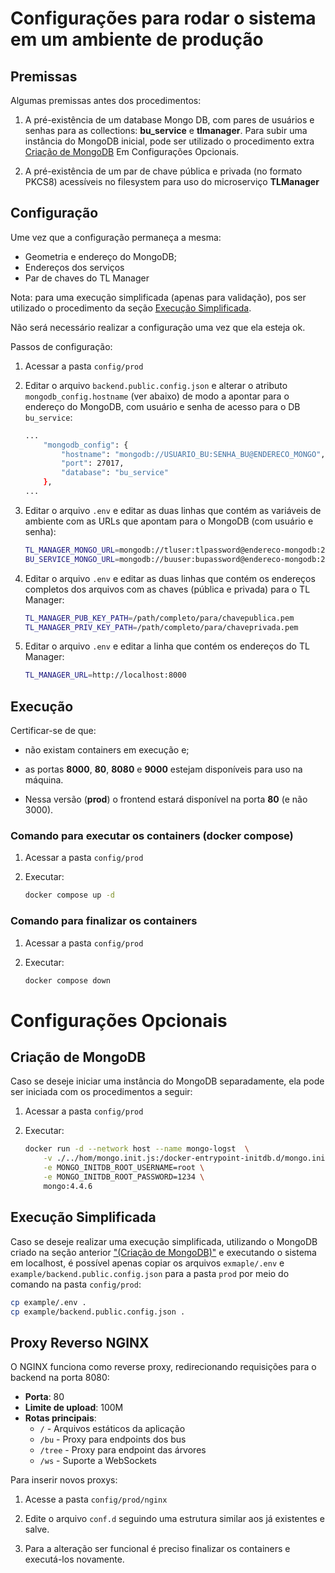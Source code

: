 # Configurações para rodar o sistema em um ambiente de produção

## Premissas

Algumas premissas antes dos procedimentos:

1) A pré-existência de um database Mongo DB, com pares de usuários e senhas para as collections: **bu_service** e **tlmanager**.
Para subir uma instância do MongoDB inicial, pode ser utilizado o procedimento extra [Criação de MongoDB](#criação-de-mongodb) Em Configurações Opcionais.

2) A pré-existência de um par de chave pública e privada (no formato PKCS8) acessíveis no filesystem para uso do microserviço **TLManager**


## Configuração

Ume vez que a configuração permaneça a mesma:
- Geometria e endereço do MongoDB;
- Endereços dos serviços
- Par de chaves do TL Manager

Nota: para uma execução simplificada (apenas para validação), pos ser utilizado o procedimento da seção [Execução Simplificada](#execução-simplificada).

Não será necessário realizar a configuração uma vez que ela esteja ok.

Passos de configuração:

1) Acessar a pasta ``config/prod``

2) Editar o arquivo ``backend.public.config.json`` e alterar o atributo ``mongodb_config.hostname`` (ver abaixo) de modo a apontar para o endereço do MongoDB, com usuário e senha de acesso para o DB ``bu_service``:

    ```bash
    ...
        "mongodb_config": {
            "hostname": "mongodb://USUARIO_BU:SENHA_BU@ENDERECO_MONGO",
            "port": 27017,
            "database": "bu_service"
        },
    ...
    ```

3) Editar o arquivo ``.env`` e editar as duas linhas que contém as variáveis de ambiente com as URLs que apontam para o MongoDB (com usuário e senha):

    ```bash
    TL_MANAGER_MONGO_URL=mongodb://tluser:tlpassword@endereco-mongodb:27017/tlmanager
    BU_SERVICE_MONGO_URL=mongodb://buuser:bupassword@endereco-mongodb:27017/bu_service
    ```

4) Editar o arquivo ``.env`` e editar as duas linhas que contém os endereços completos dos arquivos com as chaves (pública e privada) para o TL Manager:

    ```bash
    TL_MANAGER_PUB_KEY_PATH=/path/completo/para/chavepublica.pem
    TL_MANAGER_PRIV_KEY_PATH=/path/completo/para/chaveprivada.pem
    ```
5) Editar o arquivo ``.env`` e editar a linha que contém os endereços do TL Manager:

    ```bash
    TL_MANAGER_URL=http://localhost:8000
    ```

## Execução

Certificar-se de que:
- não existam containers em execução e; 
- as portas **8000**, **80**, **8080** e **9000** estejam disponíveis para uso na máquina.

- Nessa versão (**prod**) o frontend estará disponível na porta **80** (e não 3000).

### Comando para executar os containers (docker compose)

1) Acessar a pasta ``config/prod``

2) Executar:

    ```bash
    docker compose up -d
    ```


### Comando para finalizar os containers

1) Acessar a pasta ``config/prod``

2) Executar:

    ```bash
    docker compose down
    ```

# Configurações Opcionais

## Criação de MongoDB

Caso se deseje iniciar uma instância do MongoDB separadamente, ela pode ser iniciada com os procedimentos a seguir:

1) Acessar a pasta ``config/prod``

2) Executar:

    ```bash
    docker run -d --network host --name mongo-logst  \
        -v ./../hom/mongo.init.js:/docker-entrypoint-initdb.d/mongo.init.js \
        -e MONGO_INITDB_ROOT_USERNAME=root \
        -e MONGO_INITDB_ROOT_PASSWORD=1234 \
        mongo:4.4.6
    ```

## Execução Simplificada

Caso se deseje realizar uma execução simplificada, utilizando o MongoDB criado na seção anterior ["(Criação de MongoDB)"](#criação-de-mongodb) e executando o sistema em localhost, é possível apenas copiar os arquivos ``exmaple/.env`` e ``example/backend.public.config.json`` para a pasta ``prod`` por meio do comando na pasta ``config/prod``:

```bash
cp example/.env .
cp example/backend.public.config.json .
```

## Proxy Reverso NGINX

O NGINX funciona como reverse proxy, redirecionando requisições para o backend na porta 8080:

- **Porta**: 80
- **Limite de upload**: 100M
- **Rotas principais**:
  - `/` - Arquivos estáticos da aplicação
  - `/bu` - Proxy para endpoints dos bus
  - `/tree` - Proxy para endpoint das árvores
  - `/ws` - Suporte a WebSockets

Para inserir novos proxys:

1) Acesse a pasta ``config/prod/nginx``

2) Edite o arquivo ``conf.d`` seguindo uma estrutura similar aos já existentes e salve.

3) Para a alteração ser funcional é preciso finalizar os containers e executá-los novamente.